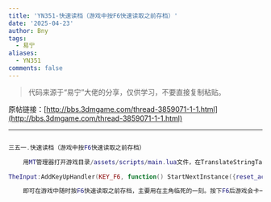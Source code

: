```yaml
---
title: 'YN351-快速读档（游戏中按F6快速读取之前存档）'
date: '2025-04-23'
author: Bny
tags:
  - 易宁
aliases:
  - YN351
comments: false
---
```


> 代码来源于“易宁”大佬的分享，仅供学习，不要直接复制粘贴。

原帖链接：[http://bbs.3dmgame.com/thread-3859071-1-1.html](http://bbs.3dmgame.com/thread-3859071-1-1.html)

---

```lua  

三五一.快速读档（游戏中按F6快速读取之前存档）	用MT管理器打开游戏目录/assets/scripts/main.lua文件，在TranslateStringTable( STRINGS )的下一行插入以下内容：TheInput:AddKeyUpHandler(KEY_F6, function() StartNextInstance({reset_action=RESET_ACTION.LOAD_SLOT, save_slot = SaveGameIndex:GetCurrentSaveSlot()}, true) end )	即可在游戏中随时按F6快速读取之前存档，主要用在主角临死的一刻。按下F6后游戏会卡一下，是在读取中

```  

